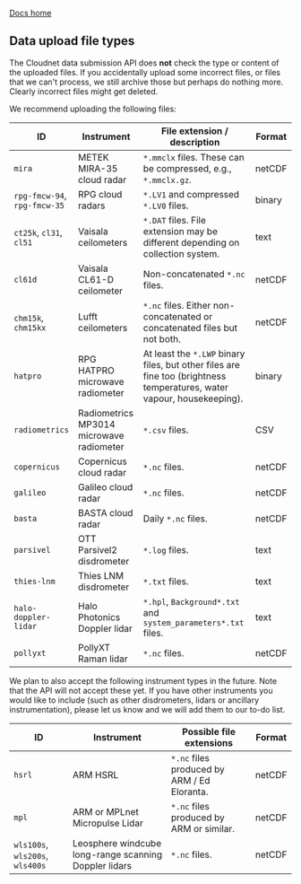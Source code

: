 [Docs home](https://docs.cloudnet.fmi.fi)

## Data upload file types

The Cloudnet data submission API does **not** check the type or content of the uploaded files. 
If you accidentally upload some incorrect files, or files that we can't process, 
we still archive those but perhaps do nothing more. Clearly incorrect files might 
get deleted.

We recommend uploading the following files:

| ID                           | Instrument  | File extension / description  | Format |
|------------------------------|-------------|--------------------------|-------------|
| `mira`                       | METEK MIRA-35 cloud radar | `*.mmclx` files. These can be compressed, e.g., `*.mmclx.gz`.| netCDF |
| `rpg-fmcw-94`, `rpg-fmcw-35` | RPG cloud radars | `*.LV1` and compressed `*.LV0` files. | binary |
| `ct25k`, `cl31`, `cl51`      | Vaisala ceilometers | `*.DAT` files. File extension may be different depending on collection system.  | text |
| `cl61d`                      | Vaisala CL61-D ceilometer | Non-concatenated `*.nc` files.  | netCDF |
| `chm15k`, `chm15kx`          | Lufft ceilometers | `*.nc` files. Either non-concatenated or concatenated files but not both. | netCDF |
| `hatpro`                     | RPG HATPRO microwave radiometer | At least the `*.LWP` binary files, but other files are fine too (brightness temperatures, water vapour, housekeeping). | binary |
| `radiometrics`               | Radiometrics MP3014 microwave radiometer | `*.csv` files. | CSV |
| `copernicus`                 | Copernicus cloud radar | `*.nc` files. | netCDF |
| `galileo`                    | Galileo cloud radar | `*.nc` files. | netCDF |
| `basta`                      | BASTA cloud radar | Daily `*.nc` files. | netCDF |
| `parsivel`                   | OTT Parsivel2 disdrometer | `*.log` files. | text |
| `thies-lnm`                  | Thies LNM disdrometer | `*.txt` files. | text |
| `halo-doppler-lidar`         | Halo Photonics Doppler lidar | `*.hpl`, `Background*.txt` and `system_parameters*.txt` files. | text |
| `pollyxt`                    | PollyXT Raman lidar | `*.nc` files. | netCDF |

We plan to also accept the following instrument types in the future. Note that the API will not accept these yet. 
If you have other instruments you would like to include (such as other disdrometers, lidars or ancillary instrumentation), please 
let us know and we will add them to our to-do list.

|ID | Instrument | Possible file extensions | Format |
|---|-------------|--------------------|--------------
|`hsrl` | ARM HSRL | `*.nc` files produced by ARM / Ed Eloranta.| netCDF |
|`mpl` | ARM or MPLnet Micropulse Lidar | `*.nc` files produced by ARM or similar. | netCDF |
|`wls100s`, `wls200s`, `wls400s` |Leosphere windcube long-range scanning Doppler lidars | `*.nc` files. | netCDF |
